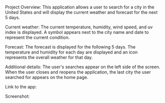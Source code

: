 Project Overview: This application allows a user to search for a city in the United States and will display the current weather and forecast for the next 5 days.

Current weather: The current temperature, humidity, wind speed, and uv index is displayed.  A symbol appears next to the city name and date to represent the current condition.

Forecast:  The forecast is displayed for the following 5 days.  The temperature and humidity for each day are displayed and an icon represents the overall weather for that day.

Additional details:  The user's searches appear on the left side of the screen.  When the user closes and reopens the application, the last city the user searched for appears on the home page.

Link to the app: 

Screenshot: 